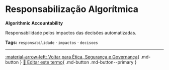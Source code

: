 # Responsabilização Algorítmica

**Algorithmic Accountability**

Responsabilidade pelos impactos das decisões automatizadas.


**Tags:** `responsabilidade` · `impactos` · `decisoes`

---

[:material-arrow-left: Voltar para Ética, Segurança e Governança](index.md){ .md-button }
[📝 Editar este termo](https://github.com/seu-usuario/glossario-ia/edit/main/glossario.yaml){ .md-button .md-button--primary }

